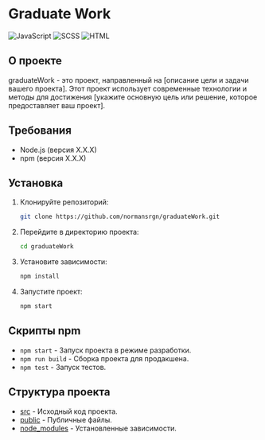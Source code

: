 # Graduate Work

![JavaScript](https://img.shields.io/badge/JavaScript-73.2%25-yellow)
![SCSS](https://img.shields.io/badge/SCSS-26.6%25-orange)
![HTML](https://img.shields.io/badge/HTML-0.2%25-blue)

## О проекте

graduateWork - это проект, направленный на [описание цели и задачи вашего проекта]. Этот проект использует современные технологии и методы для достижения [укажите основную цель или решение, которое предоставляет ваш проект].

## Требования

- Node.js (версия X.X.X)
- npm (версия X.X.X)

## Установка

1. Клонируйте репозиторий:

    ```bash
    git clone https://github.com/normansrgn/graduateWork.git
    ```

2. Перейдите в директорию проекта:

    ```bash
    cd graduateWork
    ```

3. Установите зависимости:

    ```bash
    npm install
    ```

4. Запустите проект:

    ```bash
    npm start
    ```

## Скрипты npm

- `npm start` - Запуск проекта в режиме разработки.
- `npm run build` - Сборка проекта для продакшена.
- `npm test` - Запуск тестов.

## Структура проекта

- [src](http://_vscodecontentref_/0) - Исходный код проекта.
- [public](http://_vscodecontentref_/1) - Публичные файлы.
- [node_modules](http://_vscodecontentref_/2) - Установленные зависимости.






